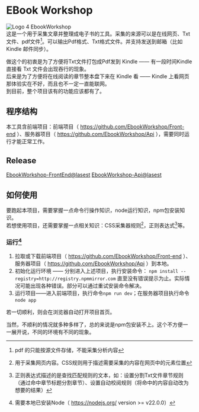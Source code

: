 # EBook Workshop
 ![Logo 4 EbookWorkshop](https://avatars.githubusercontent.com/u/132744849)    
这是一个用于采集文章并整理成电子书的工具。采集的来源可以是在线网页、Txt文件、pdf文件[^1]。可以输出Pdf格式、Txt格式文件。并支持发送到邮箱（比如 Kindle 邮件同步）。    

做这个的初衷是为了方便将Txt文件打包成Pdf发到 Kindle —— 有一段时间Kindle直接看 Txt 文件会出现吞行的现象。    
后来是为了方便将在线阅读的章节整本盘下来在 Kindle 看 —— Kindle 上看网页那体验实在不好，而且也不一定一直能联网。    
到目前，整个项目该有的功能应该都有了。    

## 程序结构
本工具含前端项目：前端项目（ https://github.com/EbookWorkshop/Front-end ）、服务器项目（ https://github.com/EbookWorkshop/Api ），需要同时运行才能正常工作。

## Release
[EbookWorkshop-FrontEnd@lasest](https://github.com/EbookWorkshop/Front-end/releases/latest)
[EbookWorkshop-Api@lasest](https://github.com/EbookWorkshop/Api/releases/latest)

## 如何使用
要跑起本项目，需要掌握一点命令行操作知识，node运行知识，npm包安装知识。    
若想使用项目，还需要掌握一点相关知识：CSS采集器规则[^2]，正则表达式[^3]等。    

### 运行[^4]
1. 拉取或下载前端项目（ https://github.com/EbookWorkshop/Front-end ）、服务器项目（ https://github.com/EbookWorkshop/Api ）到本地。
1. 初始化运行环境 —— 分别进入上述项目，执行安装命令： `npm install --registry=http://registry.npmmirror.com` 直至没有错误提示为止。实际情况可能出现各种错误。部分可以通过重试安装命令解决。
1. 运行项目——进入前端项目，执行命令`npm run dev`；在服务器项目执行命令`node app`
    
若一切顺利，则会在浏览器自动打开项目首页。
    
当然，不顺利的情况就多种多样了，总的来说是npm包安装不上。这个不方便一一展开说，不同的环境有不同的现象。    

[^1]:pdf 的只能按源文件存储，不能采集分析内容    
[^2]:用于采集网页内容。CSS规则用于描述需要采集的内容在网页中的元素位置
[^3]:正则表达式描述的是查找匹配规则的文本，如：设置分割Txt文件章节规则（通过命中章节标题分割章节）、设置自动校阅规则（将命中的内容自动改为想要的结果）    
[^4]:需要本地已安装Node（ https://nodejs.org/ version >= v22.0.0）
